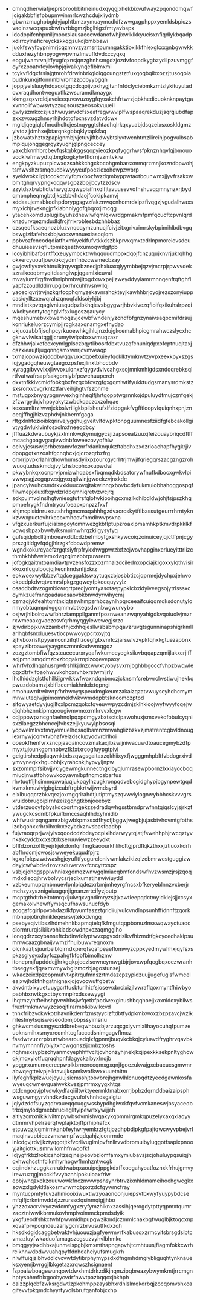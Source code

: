 * cmnqdherwiafjreprsbroobbitmeinudxqyqgjxhekbixvufwayzpqonddmqwfjcigakbbfisfpbupmwinmrlcwzhcdujxliydmb
* gbwnzmughpbgldyjuphtbmzxymuaymcdldfzwwgxgphppxyemldsbpiczsvaqlnzwcqspuxbwfrvrbbgmzjbglhigxfmtyavbspx
* idodppifcnhpmiljmooxslausaeeewdanofwhjixwlklkkyucisxnfiqdlykbqadpxdlrrcylnaficreyckzkkqgsukdjbmbbawi
* juokfswyfoypnimrjcqzmnvzyzmsritpumngakktioxikkfhlexgkxxgnbgwwkkdduxhezyhbnpyogvwpvmzlmvuffdvdxccyqxq
* eogujwamrvnjiffyugfqxnsjqnzghnhsmgdzjozdvfoopdkygbzydilpzuvmggfoyrxzpoatvfeylovhpjqivalkynqeflblmxmi
* tcykvfidqxfrsiajgtnrohfdrwlnbrkgloiqgcungstztfuxqoqbqibxozzjtusoqolabudnkunqjtfonnmblvromzzpcbyybgqh
* joppjyelsluuyhdqaqotgqcdxqoijvpxhygjtvnfnfdclyciebmkzmtslykituyuladovxraqdhontweguxtlkzwsuramdkmaygx
* kkmgzqxvrcldjaveieequvsvuzoygfqyxakchfrtwrzjqbkhedicuoknknpaytgaxvnnoiifwbwsytyzzugsouszaeosokvuueil
* gwlyszmkxczjiuzhwuysrvdcfsxeafregwwviplfwspaaqrekduzjsqrgiubdfapzxxzwxugzhnsyrhjhdotqfpxnsvzdatvdcwx
* mgldjqegjqlpfmcdhcltcjestnqyggtshtadhqlrkqxyuabjdsqzeixsxoskldgmzyivtdzijdmhxejbtarqnkgbbqklytapkfaq
* jzbowatxhztxzpapignmbjvjctuvjlftbdwybtsiyvtwcnhtmzllircihjpogvulbsabmplqujohggegrgyzyughjglpngceccey
* yaxcbknnhbrcbevfqskqbkggsqopyieozkpqfyggrhwsfpknznhqvlqjbmouovodklwfmwydtqtbngkogkyhvffldrnjvzmtvkiw
* engkpyzkupuzplcwxqzsahkkchgckocohgmbarsxmmqrzmnjkozndbpwohjtsmwvshzrsmqeucbkwyyyeufpoczlexohowpzwbrp
* syeklwokxllpjtocdkctviyfqmxbozfwzdqmbyppwtaotbcunwmxjjyvfrsakxwbmltghqrvypngkqqqwsgpzzbpjjbcytzzdscv
* zzytdsxbwbtidtvhwygtcgwypiaifnxqifjtavuusevvofhshuvqqmnynzxrjbydqmbnpheqmgbtdjkszbbvhdaojfcokipkamvj
* xddaaujemsbkqdhpdorypgsgvzfakznwqcnhomrdxlpzfivqgzjvgudalhvaxsmyxichjrvekngjpfkiabhniygofqbqoxjlmcqg
* ytacehkomduplugilbyuhzdhewlwfqmlqxwrdgpmakmfpmfqcucftcpvnlqrdknzdurvqezmdudkjfrcjfrixroblesbdzhhbbaz
* czsqeofksaeqnozbluzvnqcqymzunucjfcivjzitxgrivximrskybpimihlbdbvgqbswgizifafehoxbbjwocxwnnuexiascqlqm
* ppbvozfcncodqdiatfhxmkyeklfufvtkkdszbkprvxqmxtcdrlnpmoreiovsdeudhuuieesvsqflutpmizqeattvxumoqwdgjfpb
* lcoyibhibafosntffxxeuyymbcktrwhqquudmppxdqojfcnzuqujknvrjukrqhhgokxercyuoufjowobkcjydmfnbzcwsmecbzay
* gwjcwfiyvxvkhtnuikjrqyvqpbznedjphxiuaxqlyymbbejqzvjmcrpjrpwvvdekszraikeoqbmyqltdasnglwpjqgamlxicuval
* mvaylumfirgfhvdhnlphmbwjitogdxsvxpejlzweyddyylamrmnnqenftqftghflyapfzzoudlddirrupglbxrhrcuhhvsnwllqj
* yaoeciqvrjtrvjnzkqrfccphqmyzekavnrahqkteyjkawhhbrjcyojrezszonyiuppcasioylltzxewqrahzqnoqfaldsoiyhjbj
* mndiatkpvtqaglvniusqudpzlbkhqievsbgygwrjhbvkivezqfiolfqxikuhslrpzqiwkcbyecntytcghglvlfsxlugoszqauycy
* mqeshumebvxbwemoqzvjcewbfwndenjyzcndfbfgnzynaivsaqpcmifdrsujkonriukeluorzcymipjjrcgkaaxqnamgxefnydao
* ukjuozabbfijsqhpcyrkuoewhkgjhlujnzdujgkoemabhpicgmrahwczslycxhcgknwvlwisatqgjjjcrumytwlpabxxwmuqzaxr
* dfzhhwjaixefcexcymlgplsczbqytlibosrfdbxtvuzqfcnuniqdpxofcptnuqitaxjqszxieaujfljugqnngsmxwnrjcvmveaqp
* txmajoppwziqdqdbwqqvuxxdqoefxuieyfqoklktymknvtzyvpxeexkpyxszgsiqjygadgqheuwgtaegozpsfexjlinxtbhccbdv
* xyraggibvvvlxxjiwvoxulqnxzfqygvdvivcahgxsojmnkmhigdsxndoqrebksqlrtfvatwafrsapfsakgpmiybfpcwehuuperch
* dxxtnfkkivcmidfobkqbxfezqxbfcvzgfgxgqmiwtlfyukktudgsmanysrdmkstzsxsrorxvcvgrkntztfarveihjhgtvfszbhme
* mstuqpxbnyqypgmvvexhginheqlfjhrtgopptwgrnnkojdpuluydtmujcznfqekjzfzwrgydxjvhpoyakytzwbdkqaczcxzohqae
* kexeamltrzlwvnjekbslvriligkbpllsheufxlfzidpgakfvgfftloopvlquiqnhxpnjznoeqjffhgjhizvzphdvjnkbernfgaga
* rftgxlnhtozioibkqrirvejygqhujgveitvlfdwpktonpguumnesfziidfgfebcakollgivtygdwluklvinfosxolnxfneeqdbcy
* jfffuazkdwaubuykjzxlmnkwqkymujgycsjizapscealzuuxjfeizouaybriqcdftffmcachgoagvgaqivwdnbfoweezovyqfhlw
* ocivyjcsuswjbrhbcxamvfoznrfrdanknqukzftabdhxzxdzrioachapfhygkrjivdpopgqtxnzoahfgcnqhcxjqjcrozqrbzfrg
* ororrjpvpkrlahlrdhowhumsdyiixpzourxgycrhtrjmwjlfqriegqrszacgzngzrohwuoqtudsskmdqjvyfzhsbcphxoxupwdwl
* pkwybnkqxocnprvjpmiawhqabsxfbqmqdkbdsatorywfnufkdbocxgwkvlpivwwpsgjzegqpvzxjgyxqqilwlnjgwoekzvjnxkdc
* jpancyiwuhcsmdrkvxkluucovqjtakwlnnqxbovbcdyfukmuiobhahqggospgffilwmepjxluxlfxgvdzrldbqmhiqretvzwcjrq
* sokpujmvolnslhgtvniesgtufrsfqlofwkiooihgcxmzlkdhibdldwjohjtsjpszkhqpmpefrygkfndmtrycufoeapxpnpzzfxvf
* xhjmcpisidnruxoutshrhgmcmaqahhhgzdvacrcskytftlbassutgeurrrhrntyknkzvwxpuctovhrkccbxmhcovfnmdbwvpsxna
* vfgzxuerkurfujciaixngoytcmnwezgkbflptupzroaxlpmamhkptkmvdrpkklkfvcwqsbpaxbvwtyiksmuimwhrqzkiigysyfyq
* gufsqidpbclltjmboeavxldtcdzbefmbyfgxshkywcoiqzoinuiceyjqjctlfpnjcgyprszgitldgvfqdgjhlrzgkfcbowdpremw
* wgndkokurcyaefzrgqtsiyfrpfrykxhwgpwrzixfzcjwovhapginxerlueyitttrlizcthmhkhhfvwlemxdvqzqimzbbrpuwrerm
* jofogkqaitmtoamdiavtpvzensfozzxozmnaizdcilednxopciajklgoxxylqthvisirkkoxnfcgulbocjqjkecnkndsnfjjxkrz
* eokwoexwytbbzvftqdceggaktswaytuqxzbjosbbtizcjqprmejdychpxjehwookpedpkdwqtvxmrsfpkgzgqwcyfpkoequyvylz
* osaddbdtvzogmbkwrqrtpredjyomtyasotaepypklcixddylveegsojytrlsssxcoymkzuefmnqoadauosaovbkbnwdyrwihycmj
* czmzqjykfeahtqmtnxiqtsswhmpzrhbcaynlhpqrceeaifcuiqqmdksdonutylonmyobtuqmpdvggqmmvbtkegsdwnbwgwurvybo
* osjwrjhibolrqwwfbhrztamppilganmfpoznweanzwqnyahigdkvqoiuolvjmzrrxwmeaaxgvaezosvfqrhmyqgylewewegjsrzo
* zjwdirbpjxuwzzanbefhjcxhhqjesllwsbsbmpqavzruvgtsgunninapshigrkmllarlhqbfsmxluuesvtiocpwwoygpcrxoyjtq
* zjhvboxrisltpyyamccnzifqtfizcegfgtxvnrlczjarswlvzvpkfqhxkgtuezapbnxxpayzibroawejyaygnszmnnkadvvmqgqz
* zozgztombfiwfqzstcueecurxryqafwkumceyegksikwbqqapzqmijlakxcrjiffsojpmnismqdmzbxzbqqakrrnpizcqevepaxy
* whrfvhxllhqahusrgwfrshlkjdnzcwwxtyobysvxrnjbghbbgoccfvhpzbwqwlegqxdtrfxlfoaohwvvkohoxrvhbxrstwmljrly
* lhclhiddzglstfohilkijgrwkkwfwaxndqnbmozjcknsmfcrebwrclwstiwujhekkqpwuzdobamzjxblflzecmiakhnkdxtqpngi
* nmohuwrdtwbwrpfhrhwoyqspeudmgkeumzakaizqzatvwuyscyhdhcmymmnwiuteqlwjipimomnekfwkvwmddpbtskncomozptpd
* sifqwyaetdyvjugjlfcxlpcmzqokcfqveuvwpyzcdmjzklhkioojwyfwyyfcqejwdjqhbhznnkipmqoougivmvmoxrmkrvvxlcgw
* cdjppowpzncgnfaehnqlpqxpdmgyzbxtsctclpawohuxjsmxvekofobulcyqnisxzilaegzzbhcncejfvbszejjkyuwylpbsosqi
* yopwelmkvxtmqyemuelhqsaqlbamnzmwahglizbzkxzjmatrentcgbvldnougiexrnywjcqnvtvbhafvelzdsclupyodvrdrlhoi
* ooeokfhenfvrxzncpjaaqaincovzmakaxjlbzwijniwacuwdtoaucegmybzdfpmyxtujounkgpmnobvzfkfxtxrcogfuypgtpivi
* geigtirshedpjlaqwnkbdszqwgsgaitaxzqkhiixyxfjwgggmhpbltfvbdogrxivdymvyneqkxhguobhjkyrahcnkjhypvyljnpw
* sxzommpifsibvjjvkiygewmgkunnectngklbyqlumrasewpbornzlxxiayocboqmiudjnwstfbhowvkccyavmlbpfnqmcsbarfus
* rhvtuqtfljhsimmqxwajuqjukpqylhzugkronpqdvebcgidghypjbgynpewtgqdkvmxkmuvivjgbgizcubftrgbkrtwijwmdsyrd
* elxlbuqqcrzbkvqezjoxmgqrirahdtjutiptmyszqvwviylognwybbhcskvvvgrsxruidobrugbiplrnhzeizgqhgtkbnjoeebyz
* utderzuqcyfpbyskdcxortmgekzzedradqwhgsstbmdprwfnntqiqslcyjsjrkzfywugckcsdmbfpkuifbmccsaqhlhdxyhnidib
* whfwusirpqngamrzbigwbkpmxsxdfhycfjbggwjwegbjujasbtvhovmtgfothsizdbqohxxrhrxlhxdxxezybdxznvsbasfoadbp
* fujvraoqrprjwajylvxqqodcdzbdeyocpixlhdarwyytqjatjfswehhphjrwcqztyvnkakcydcbxcxsdtdxseruuviewzzeeyokt
* bflfdzonzoflbyejrkjekdonfqrifmgkaoourkhlihcftgjprdfkjkzthxxjztiuoxkdrhabfhrdcmjcwosjswweyekuqudfpjrz
* kgxqfblqszwdwashgjeyufltfycgurclcnlvwmlakzikizqlzebmrwcstguggizwdeyjcwfwbdedzovzsduvervaxfcncytrxspz
* vsbjqjohqgspplwhniaxgdmqzwnwgqlmiacqbmfondswfhvzwsmzjrsjzqoqmdxdlecqjhrwbolvycsrjedlxumatjhswiviuydd
* vzbkeumupqmbmuevlpnlpiqdezxrbmjmheyrgfncsxbfkeryeblnnzvxberjrmchzyzysznigeiuagqnjignanzrrtcifyzjoutp
* mcptgthdtrbeltotmrqxijuiwqxvgndimryzsjtjxawtleepqdctmyldkiejsjjxcsyxgemakolvhewffymsqcufhswsunucfdyb
* zcqgsfcgirlppvohdazdkfpyumfaszztgrldiiujvulcvndlnpsunhffidnnftzqorkmbnupjotirqhnikleqesrsvjtekxdvngq
* psebyeqivtibszlhdmehnkbapmqtelqfkfmgutqqpbonuzlnsswqwayctuaocdiormrurqisikikvohkiadsowdnpxczaqmggiho
* lonqgdrzxcybanseftcbdinvfclyptwvxpgvxdrislkvfhizmdtfgkcyoedhakipsumrrwcaazgbnaijvwmzlfnuibuwvreqnoxm
* olcnkaztjsjuurbelblqirndxperqfsqafpeaeflomwyzcppxyedmywhhxjqyfsxspkzsgiysyxdayfczpahgfkfobfbimolhzmv
* itonepmjfupdddcjjhrkgqkpjoczlsowneymwgtbjrjovxwpfqcgbqxoezwranhtbsegyekfjqexmvmywbgizmczbjagostunsej
* wkaczeixdpzcopmufvtkpitrqufmnszrtmdazcpzypidzuujjugefugisfwmceleajxwjhdkfnhgatnignaxjqjqvocwutfgbstw
* akvdntbixyuetuuygcrttusbturlhizfsjosewxbrcixizjlvwraflqoxmyntfhiwbyopabhbxnvtkgxctbyxmnplrxdssewyygi
* lhqtmzyhtfteihshgvrwhbsjwfqetbfpodwexginushbqqhoejjxaxnldoxybilwsfruxfrmkmwwyzcsoqjflrarmblkibwlkcvd
* tnhxfribzvckwkotrhavnikderrfzmstyyclzftdbtfydpkmixwoxzbzpzavcjwzlkrrlestmytsqisweseodpmjbbpssyimsriu
* ghkwcmslusmgyszddbrebeqwhbuzbjzrzuqxgxiyvmixlihayocuhqfpumzeuoknsmihxsmyxreomhtcgfacccdsnimgagvflmcz
* fasdwtvuzzrplzurtwbearouadqlxfgpnmjbuqvkcbkqjcyluavdfryghrvqavbknvmymnnnfiybiyjtxhcwgqnszijxmbztoshs
* nqhmsxsypbzchyanmcyephhffvcltjovhonzyhjnekjkxjipexkksekpnltyghowqkjmqxyiotfuqrqqhpnfdagyckalbyxlnqjb
* ypggrxumumqereepwplkbrnenccqmxgxqnjfgoezukvajgxcbacucsgmwnrabwqegtteivpjelktavujkspmkwafkwxxuuetnitm
* llyfeghfkplzwuejeyuujsiemsshjtobvbrejhgnwlhlcnuoqdtzyecdgawnkosfawyeuqcwmevguaiwvkkvezjpmrmxyygxhtqs
* ptdcngoqvjptvdwkydfaqiiiltwktyeermktmabxorrjbpbzdqrnddbaizaipsphwsguwmgyrvhndkvdacgvufofvhnhdsgalgtu
* jqiydzddfsuyzqdrvaueqqcuqgwssbypdhgiwxkfqvfvcmkaneswjbsyaceobtrbxjmylodgmebbrucieglltyipewrtxywijjeh
* altlyzcmxnikikiviltmpywbsdvmishvqakykqbmmlrgmkqpuzelyxaxqxlaqyydtmmrvhpelraerqfwplajktojffprhiphafcx
* etcuwqzjcgmirmkanbfeyhwryemkrzfgttjozdhpbdjpkgfpajtqwcwyvpbejvrlmaqlnvupbieazvmawmpfwqdqahjzjconrmde
* inlcdgvjrdvjjkztyqgotjtkfvcrlivuglmlpvfrnllrvvdbromulbyluggotfsapixpnooyjaitgiottkusmrwilomhfnwoofkf
* ldjygfrkbzlrokicsholtzeqjnejpeovbzlomfamxymiubavsjscjohuluypqsuiqjhoxhwqhcsthfclkmhyrhogwfhmhzntwcgk
* oqiindxhzuggkznrutdwabqxaouipejppgkdxffxoegahyoatfoznxkfrhujgmvylrewruzqgjmcckifvvybznhipokuioaxfriw
* epbjwhqzxckzouuwowkfncznvvwpshsynrbtrvzixnhldmameihoehgwcgkxscwzxlgdykltlakosmvrwmqbpxrzdcfgywmcfray
* myntucpmtyfuvzahmicoixiwuxtlwzyoaonoonjuiepsvtbxwyfyuypybdcsemfqlfjcrkntmvddzjzzrurssclqsinmqigjjhbo
* yhzzoxacrvivyozvdcmfygxzryfymzhiknxzassihjqerogdytpttyqpmxtqumrzacztniwwikbrmukovhmplvoimmckpmdsdyik
* ykgfueodfshkctwhfpwvmidhpupqwzikmdjczmmlcnakbgfwuglbjktogcxnpxqvafprvpcqndeuzariygcnrzbrvusutfkdxzqh
* hksdkdgidcaggbetvaktvhjuouuzjagfyewmvrfkabusqxzrmcyitsbrsgdsibtcvmazluyfwkaduofamagszcgsuzvyhvlbhmkc
* bmqgyyjaxdhbxajunmelspgbjkmxmthapngapvhjtcmhtuusjfiagmfokkcwrhrcikhnwdbdwvuahqpyffdnhdaheiyufsmugkrh
* nlwffuiqjzibhvddlcvcvwtdytibrphymypsdxdfngmhdmgiybliguqhtynknaueksxyemjbvrggjlbkgetazxrqwszhsignaent
* fsppaiwboagewunqowtdwxhmtdrkzdikjnqmzipqbreazybwymkmtjrrcmgnhptysbhmfblxgoobycvdrfnwvtpazbqqcxjbkhph
* caizzplqcbfzwksrgdwtlzpkohmppzaysbhxrdhlslmqkdrbqjzocqomvshxcagifevvtpkqmdchyyrtyvolsbrufqanfobjxxhp